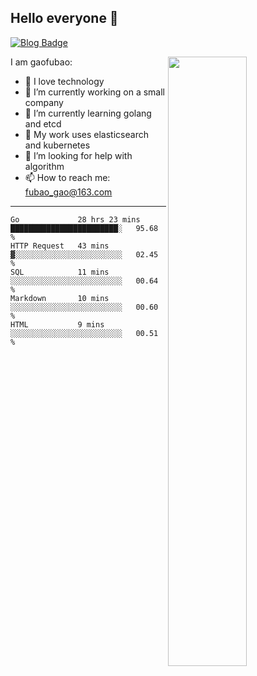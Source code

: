 ## Hello everyone 👋

[![Blog Badge](https://img.shields.io/badge/blog-60k+%20pageview-brightgreen)](https://www.jianshu.com/u/d777ec56a358)

<img align="right" width="50%" src="https://github-readme-stats.vercel.app/api?username=gaofubao&theme=onedark">

I am gaofubao:

- 🔭 I love technology
- 🌱 I’m currently working on a small company
- 👯 I’m currently learning golang and etcd
- 💬 My work uses elasticsearch and kubernetes
- 🤔 I’m looking for help with algorithm
- 📫 How to reach me: fubao_gao@163.com

---


<!--START_SECTION:waka-->
```text
Go             28 hrs 23 mins  ████████████████████████░   95.68 % 
HTTP Request   43 mins         ▓░░░░░░░░░░░░░░░░░░░░░░░░   02.45 % 
SQL            11 mins         ░░░░░░░░░░░░░░░░░░░░░░░░░   00.64 % 
Markdown       10 mins         ░░░░░░░░░░░░░░░░░░░░░░░░░   00.60 % 
HTML           9 mins          ░░░░░░░░░░░░░░░░░░░░░░░░░   00.51 % 
```
<!--END_SECTION:waka-->
